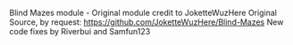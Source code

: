Blind Mazes module - Original module credit to JoketteWuzHere
Original Source, by request: https://github.com/JoketteWuzHere/Blind-Mazes
New code fixes by Riverbui and Samfun123

